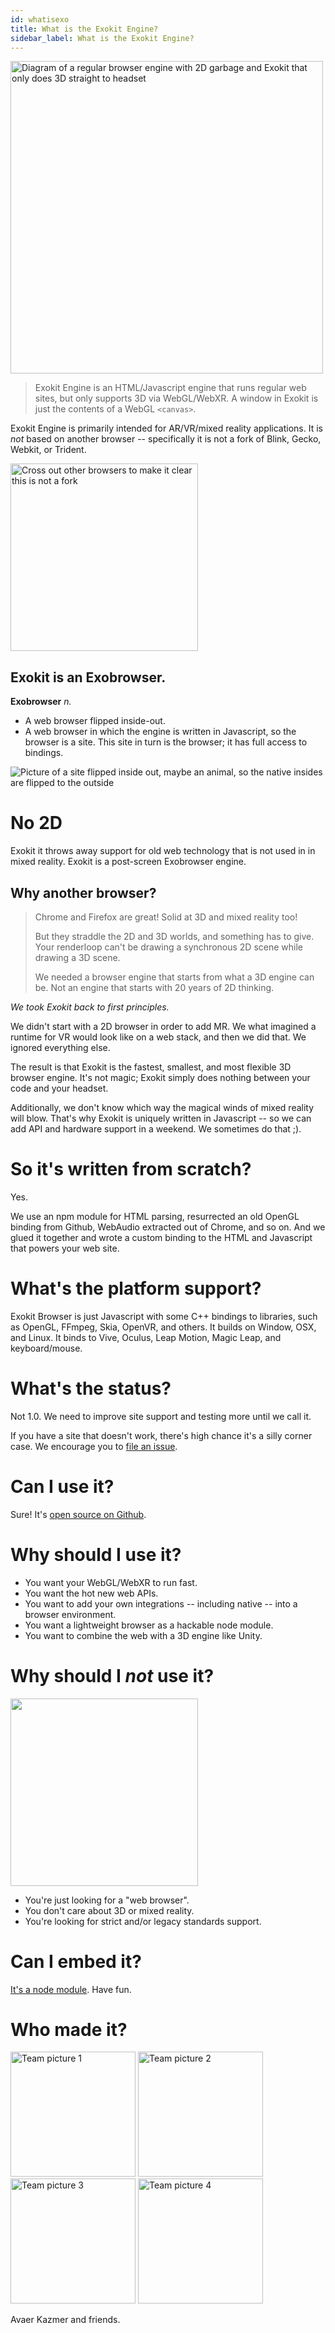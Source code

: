 ```yaml
---
id: whatisexo
title: What is the Exokit Engine?
sidebar_label: What is the Exokit Engine?
---
```


 <img src="https://cdn.rawgit.com/webmixedreality/webmr-docs/media-upload/website/static/media/exokitmediacopy/ChormeStruggleGIF.gif" width=500, height=auto alt="Diagram of a regular browser engine with 2D garbage and Exokit that only does 3D straight to headset"/>

 > Exokit Engine is an HTML/Javascript engine that runs regular web sites, but only supports 3D via WebGL/WebXR.
 > A window in Exokit is just the contents of a WebGL `<canvas>`.
 
 Exokit Engine is primarily intended for AR/VR/mixed reality applications. It is _not_ based on another browser -- specifically it is not a fork of Blink, Gecko, Webkit, or Trident.

 <img src="https://cdn.rawgit.com/webmixedreality/webmr-docs/media-upload/website/static/media/exokitmediacopy/exokitisnt.gif" width=300, height=auto alt="Cross out other browsers to make it clear this is not a fork"/>
 
 ## Exokit is an Exobrowser.
 
 **Exobrowser** _n._
   - A web browser flipped inside-out.
   - A web browser in which the engine is written in Javascript, so the browser is a site. This site in turn is the browser; it has full access to bindings.

 <img src="https://cdn.rawgit.com/webmixedreality/webmr-docs/media-upload/website/static/media/exokitmediacopy/chrome%20breaking.gif" alt="Picture of a site flipped inside out, maybe an animal, so the native insides are flipped to the outside"/>

 # No 2D

 Exokit it throws away support for old web technology that is not used in in mixed reality. Exokit is a post-screen Exobrowser engine.
  
  ## Why another browser?

  > Chrome and Firefox are great! Solid at 3D and mixed reality too!
  >
  > But they straddle the 2D and 3D worlds, and something has to give. Your renderloop can't be drawing a synchronous 2D scene while drawing a 3D scene.
  >
  > We needed a browser engine that starts from what a 3D engine can be. Not an engine that starts with 20 years of 2D thinking.

  *We took Exokit back to first principles.*
  
  We didn't start with a 2D browser in order to add MR. We what imagined a runtime for VR would look like on a web stack, and then we did that. We ignored everything else.
  
  The result is that Exokit is the fastest, smallest, and most flexible 3D browser engine. It's not magic; Exokit simply does nothing between your code and your headset.

  Additionally, we don't know which way the magical winds of mixed reality will blow. That's why Exokit is uniquely written in Javascript -- so we can add API and hardware support in a weekend. We sometimes do that ;).

  # So it's written from scratch?

  Yes.
  
  We use an npm module for HTML parsing, resurrected an old OpenGL binding from Github, WebAudio extracted out of Chrome, and so on. And we glued it together and wrote a custom binding to the HTML and Javascript that powers your web site.

  # What's the platform support?

  Exokit Browser is just Javascript with some C++ bindings to libraries, such as OpenGL, FFmpeg, Skia, OpenVR, and others. It builds on Window, OSX, and Linux. It binds to Vive, Oculus, Leap Motion, Magic Leap, and keyboard/mouse.

  # What's the status?

  Not 1.0. We need to improve site support and testing more until we call it.

  If you have a site that doesn't work, there's high chance it's a silly corner case. We encourage you to [file an issue](https://github.com/webmixedreality/exokit/issues/new).

  # Can I use it?

  Sure! It's [open source on Github](https://github.com/webmixedreality/exokit).

  # Why should I use it?

  - You want your WebGL/WebXR to run fast.
  - You want the hot new web APIs.
  - You want to add your own integrations -- including native -- into a browser environment.
  - You want a lightweight browser as a hackable node module.
  - You want to combine the web with a 3D engine like Unity.

  # Why should I *not* use it?

  <img src="https://cdn.rawgit.com/webmixedreality/webmr-docs/media-upload/website/static/media/exokitmediacopy/giphy.gif" width=300, height=auto alt=""/>

  - You're just looking for a "web browser".
  - You don't care about 3D or mixed reality.
  - You're looking for strict and/or legacy standards support.

  # Can I embed it?

  [It's a node module](https://github.com/webmixedreality/exokit/blob/master/package.json). Have fun.

  # Who made it?

 <img src="https://cdn.rawgit.com/webmixedreality/webmr-docs/media-upload/website/static/media/exokitmediacopy/avaer.jpg" width=200, height=auto alt="Team picture 1"/> <img src="https://cdn.rawgit.com/webmixedreality/webmr-docs/media-upload/website/static/media/exokitmediacopy/chrisE.jpg" width=200, height=auto alt="Team picture 2"/> <img src="https://cdn.rawgit.com/webmixedreality/webmr-docs/media-upload/website/static/media/exokitmediacopy/nick.jpg" width=200, height=auto alt="Team picture 3"/> <img src="https://cdn.rawgit.com/webmixedreality/webmr-docs/media-upload/website/static/media/exokitmediacopy/chrisLT.jpg" width=200, height=auto alt="Team picture 4"/>
 
  Avaer Kazmer and friends.
